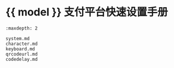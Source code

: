 # {{ model }} 支付平台快速设置手册
```{toctree}
:maxdepth: 2

system.md
character.md
keyboard.md
qrcodeurl.md
codedelay.md

```